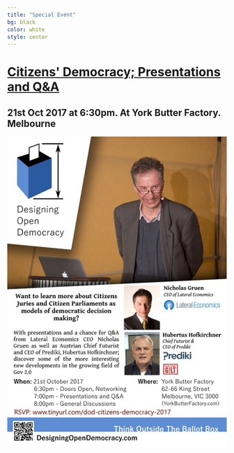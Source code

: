 ```yaml
---
title: "Special Event"
bg: black
color: white
style: center
---
```


# [ Citizens' Democracy; Presentations and Q&A](https://www.meetup.com/preview/DesigningOpenDemocracy/events/243645818?success=event_updated)

## 21st Oct 2017 at 6:30pm. At York Butter Factory. Melbourne

[![](img/dodcitizendemocracy2017.jpg)](https://www.meetup.com/preview/DesigningOpenDemocracy/events/243645818?success=event_updated)

<br>
